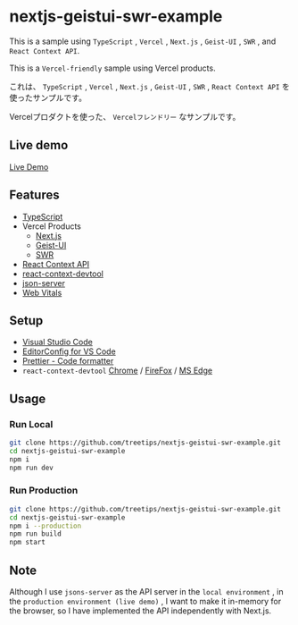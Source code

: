# nextjs-geistui-swr-example

This is a sample using `TypeScript` , `Vercel` , `Next.js` , `Geist-UI` , `SWR` , and `React Context API`.

This is a `Vercel-friendly` sample using Vercel products.

これは、 `TypeScript` , `Vercel` , `Next.js` , `Geist-UI` , `SWR` , `React Context API` を使ったサンプルです。

Vercelプロダクトを使った、 `Vercelフレンドリー` なサンプルです。

## Live demo

[Live Demo](https://nextjs-geistui-swr-example.vercel.app/)

## Features

- [TypeScript](https://www.typescriptlang.org/)
- Vercel Products
    - [Next.js](https://nextjs.org/)
    - [Geist-UI](https://react.geist-ui.dev/en-us/guide/introduction)
    - [SWR](https://swr.vercel.app/)
- [React Context API](https://reactjs.org/docs/context.html)
- [react-context-devtool](https://github.com/deeppatel234/react-context-devtool)
- [json-server](https://github.com/typicode/json-server)
- [Web Vitals](https://nextjs.org/docs/advanced-features/measuring-performance)


## Setup

- [Visual Studio Code](https://code.visualstudio.com/)
- [EditorConfig for VS Code](https://marketplace.visualstudio.com/items?itemName=EditorConfig.EditorConfig)
- [Prettier - Code formatter](https://marketplace.visualstudio.com/items?itemName=esbenp.prettier-vscode)
- `react-context-devtool` [Chrome](https://chrome.google.com/webstore/detail/react-context-devtool/oddhnidmicpefilikhgeagedibnefkcf) / [FireFox](https://addons.mozilla.org/en-US/firefox/addon/react-context-devtool/) / [MS Edge](https://microsoftedge.microsoft.com/addons/detail/react-context-devtool/bnclaomncapgohhafjepfklgbjdjlfcd) 

## Usage

### Run Local

```bash
git clone https://github.com/treetips/nextjs-geistui-swr-example.git
cd nextjs-geistui-swr-example
npm i
npm run dev
```

### Run Production

```bash
git clone https://github.com/treetips/nextjs-geistui-swr-example.git
cd nextjs-geistui-swr-example
npm i --production
npm run build
npm start
```

## Note

Although I use `jsons-server` as the API server in the `local environment` , in the `production environment (live demo)` , I want to make it in-memory for the browser, so I have implemented the API independently with Next.js.
